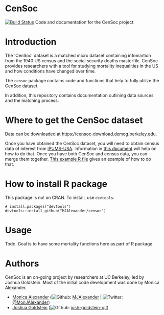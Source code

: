 # CenSoc 

[![Build Status](https://travis-ci.org/MJAlexander/censoc.svg?branch=master)](https://travis-ci.org/MJAlexander/censoc)
Code and documentation for the CenSoc project. 

# Introduction
The 'CenSoc' dataset is a matched micro dataset containing infomartion from the 1940 US census and the social security deaths masterfile. CenSoc provides researchers with a tool for studying mortality inequalities in the US and how conditions have changed over time. 

The `censoc` package contains code and functions that help to fully utilize the CenSoc dataset. 

In addition, this repository contains documentation outlining data sources and the matching process. 

# Where to get the CenSoc dataset

Data can be downloaded at https://censoc-download.demog.berkeley.edu. 

Once you have obtained the CenSoc dataset, you will need to obtain census data of interest from [IPUMS-USA](https://usa.ipums.org/usa/). Information in [this document](https://github.com/MJAlexander/censoc/blob/master/documentation/ipums_document.pdf) will help on how to do that. Once you have both CenSoc and census data, you can merge them together. [This example R file](https://github.com/MJAlexander/censoc/blob/master/ipums_merge_example.R) gives an example of how to do that. 


# How to install R package
This package is not on CRAN. To install, use `devtools`:

```
# install.packages("devtools")
devtools::install_github("MJAlexander/censoc")
```

# Usage 

Todo. Goal is to have some mortality functions here as part of R package. 


# Authors 

CenSoc is an on-going project by researchers at UC Berkeley, led by Joshua Goldstein. Most of the initial code development was done by Monica Alexander.

- [Monica Alexander](https://www.monicaalexander.com/) (![Github](http://i.imgur.com/9I6NRUm.png): [MJAlexander](https://github.com/MJAlexander) | ![Twitter](http://i.imgur.com/wWzX9uB.png): [@MonJAlexander](https://twitter.com/monjalexander))
- [Joshua Goldstein](http://www.site.demog.berkeley.edu/josh-goldstein) (![Github](http://i.imgur.com/9I6NRUm.png): [josh-goldstein-git](https://github.com/josh-goldstein-git))

